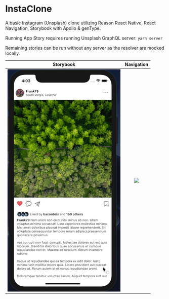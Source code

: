 # InstaClone

A basic Instagram (Unsplash) clone utilizing Reason React Native, React Navigation, Storybook with Apollo & genType.

Running App Story requires running Unsplash GraphQL server: `yarn server`

Remaining stories can be run without any server as the resolver are mocked locally.

|                  Storybook                 |                Navigation                |
| :----------------------------------------: | :--------------------------------------: |
| ![](demo/instaclone.storybook.smaller.gif) | ![](demo/instaclone.profile.smaller.gif) |
